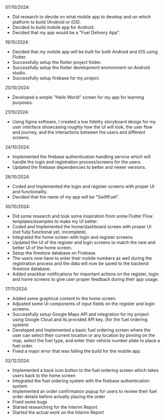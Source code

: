 07/10/2024:

+ Did research to decide on what mobile app to develop and on which platform to build (Android or iOS).
+ Decided to build mobile app for Android. 
+ Decided that my app would be a "Fuel Delivery App".

19/10/2024:

+ Decided that my mobile app will be built for both Android and iOS using Flutter. 
+ Successfully setup the flutter project folder. 
+ Successfully setup the flutter development environment on Android studio. 
+ Successfully setup firebase for my project. 

20/10/2024:

+ Developed a simple "Hello World" screen for my app for learning purposes. 

21/10/2024:

+ Using figma software, I created a low fidelity storyboard design for my user interface showcasing roughly how the UI will look, the user flow and journey, and the interactions between the users and different screens.

24/10/2024:

+ Implemented the firebase authentication handling service which will handle the login and registration process/screens for the users.
+ Updated the firebase dependencies to better and newer versions. 

26/10/2024:

+ Coded and Implemented the login and register screens with proper UI and functionality. 
+ Decided that the name of my app will be "SwiftFuel".

30/10/2024:

+ Did some research and took some inspiration from some Flutter Flow templates/examples to make my UI better.
+ Coded and Implemented the home/dashboard screen with proper UI (not fully functional yet, incomplete).
+ Integrated the home screen with login and register screens. 
+ Updated the UI of the register and login screens to match the new and better UI of the home screen. 
+ Setup the firestore database on Firebase. 
+ The users now have to enter their mobile numbers as well during the registration process and the data will now be saved to the backend firestore database. 
+ Added snackbar notifications for important actions on the register, login and home screens to give user proper feedback during their app usage. 

17/11/2024:

+ Added some graphical content to the home screen.
+ Adjusted some UI components of input fields on the register and login screens.
+ Successfully setup Google Maps API and integration for my project using Google Cloud and its provided API key. (for the fuel ordering system)
+ Developed and Implemented a basic fuel ordering screen where the user can select their current location or any location by pinning on the map, select the fuel type, and enter their vehicle number plate to place a fuel order. 
+ Fixed a major error that was failing the build for the mobile app. 

02/12/2024:

+ Implemented a back icon button to the fuel ordering screen which takes users back to the home screen
+ Integrated the fuel ordering system with the firebase authentication system
+ Implemented an order confirmation popup for users to review their fuel order details before actually placing the order
+ Fixed some bugs
+ Started researching for the Interim Report
+ Started the actual work on the Interim Report






 



